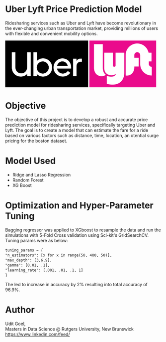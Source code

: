 
# Uber Lyft Price Prediction Model

Ridesharing services such as Uber and Lyft have become revolutionary in the ever-changing urban transportation market, providing millions of users with flexible and convenient mobility options.


<p>
<img src="https://github.com/goeludit/Data-Science/blob/main/Price%20Prediction%20Uber-Lyft/Images/uber-logo.jpg?raw=true" alt="Girl in a jacket" height="150">
<img src="https://github.com/goeludit/Data-Science/blob/main/Price%20Prediction%20Uber-Lyft/Images/Emblem-Lyft.jpg?raw=true" alt="Girl in a jacket" height="150" style="vertical-align: top;">

</p>

# Objective
The objective of this project is to develop a robust and accurate price prediction model for ridesharing services, specifically targeting Uber and Lyft. The goal is to create a model that can estimate the fare for a ride based on various factors such as distance, time, location, an otential surge pricing for the boston dataset. 


# Model Used
- Ridge and Lasso Regression
- Random Forest
- XG Boost



# Optimization and Hyper-Parameter Tuning
Bagging regressor was applied to XGboost to resample the data and run the simulations with 5-Fold Cross validation using Sci-kit's GridSearchCV. Tuning params were as below:

```
tuning_params = {
"n_estimators": [x for x in range(50, 400, 50)],
"max_depth": [3,6,9],
"gamma": [0.01, .1],
"learning_rate": [.001, .01, .1, 1]
}
```

The led to increase in accuracy by 2% resulting into total accuracy of 96.9%. 

# Author
Udit Goel, \
Masters in Data Science @ Rutgers University, New Brunswick \
https://www.linkedin.com/feed/